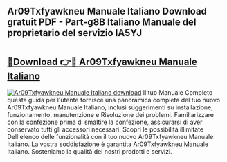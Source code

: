 ## Ar09Txfyawkneu Manuale Italiano Download gratuit PDF - Part-g8B Italiano Manuale del proprietario del servizio IA5YJ

# <h2><a href="http://df93r6p.blite.top/?on=Ar09Txfyawkneu+Manuale+Italiano">🔗Download 👉🔴 Ar09Txfyawkneu Manuale Italiano</a></h2>

[![Ar09Txfyawkneu Manuale Italiano download](https://i.imgur.com/lujVjoI.png)](http://df93r6p.blite.top/?on=Ar09Txfyawkneu+Manuale+Italiano)
Il tuo Manuale Completo questa guida per l'utente fornisce una panoramica completa del tuo nuovo Ar09Txfyawkneu Manuale Italiano, inclusi suggerimenti su installazione, funzionamento, manutenzione e Risoluzione dei problemi. Familiarizzare con la confezione prima di smaltire la confezione, assicurarsi di aver conservato tutti gli accessori necessari. Scopri le possibilità illimitate Dell'elenco delle funzionalità con il tuo nuovo Ar09Txfyawkneu Manuale Italiano. La vostra soddisfazione è garantita Ar09Txfyawkneu Manuale Italiano. Sosteniamo la qualità dei nostri prodotti e servizi.
